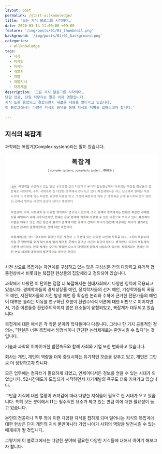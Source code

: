 ```yaml
---
layout: post
permalink: /start-allknowledge/
title: '모든 지식 블로그를 시작하며…'
date: 2020-03-14 11:00:00 +09:00
feature: '/img/posts/01/01_thumbnail.png'
background: '/img/posts/01/01_background.png'
categories:
  - allknowledge
tags:
  - 지식
  - 마케팅
  - 마케터
  - 개발자
  - 개발
  - 개발지식
  - 자기계발
description: '모든 지식 블로그를 시작하며…
단일 전공, 단일 직무라는 말은 이제 옛말입니다.
지식 또한 융합되고 결합되면서 새로운 저평을 열어가고 있습니다.
이 블로그에서는 다양한 지식의 공유를 통해 지식의 저평을 넓혀보고자 합니다.'

---
```


## 지식의 복잡계

과학에는 복잡계(Complex system)라는 말이 있습니다.

![1](/img/posts/01/01.jpg)

사전 상으로 복잡계는 자연계를 구성하고 있는 많은 구성성분 간의 다양하고 유기적 협동현상에서 비롯되는 복잡한 현상들의 집합체라고 정의되어 있습니다.

과학에서 나왔던 이 단어는 점점 더 복잡해지는 현대사회에서 다양한 영역에 적용되고 있습니다. 경제학자들의 경제성장률 예언, 정치학자들의 선거 예언, 기상학자들의 폭풍우 예언, 지진학자들의 지진 발생 예언 등 확실한 논리와 수학에 근거한 전문가들의 예언이 대부분 틀리는 이유를 연구하던 흐름이 환원주의적 이론에 대한 비판으로 이어지면서, 기존 이론들중 환원주의적이지 않은 요소들이 융합되었고, 복잡계가 대두되고 있습니다. 

복잡계에 대한 해석은 각 학문 분야와 학자들마다 다릅니다. 그러나 한 가지 공통적인 정의는, "현실은 너무 복잡해서 방정식이나 간단한 논리체계로는 환원시킬 수 없다"는 것입니다.

기술과 과학의 어마어마한 발전속도와 함께 사회와 기업 또한 변화하고 있습니다. 

회사는 개인, 개인의 역량을 더욱 중요시하는 유기적인 모습을 갖추고 있고, 개인은 그만큼 더 성장하고자 합니다. 

모든 업무에는 컴퓨터가 필요하게 되었고, 언제어디서든 정보를 얻을 수 있는 시대가 되었습니다. 52시간제도가 도입되기 시작하면서 자기계발의 욕구도 더욱 커져가고 있습니다.

그만큼 지식에 대한 열망이 커져감에 따라 다양한 지식들이 필요로 한 시대가 오고 있습니다. 특히 모든 분야에서 IT는 필수적인 요소가 되고 있는 만큼 이에 대한 필요성이 늘고 있습니다. 

본인의 전공이나 직무 외에 이런 다양한 지식을 접하게 되며 일어나는 지식의 복잡계에 대한 현상은 단지 개인의 지식 뿐만아니라 기업 나아가 사회의 역량을 발전시킬 수 있는 매개체가 될 것입니다.

그렇기에 이 블로그에서는 다양한 분야에 필요한 다양한 지식들에 대해서 이야기 해보고자 합니다.

 

